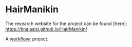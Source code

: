 # HairManikin

The research website for the project can be found [here]: https://tinalasisi.github.io/HairManikin/


A [workflowr][] project.

[workflowr]: https://github.com/jdblischak/workflowr
